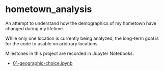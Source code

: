 # hometown_analysis

An attempt to understand how the demographics of my hometown have changed during my lifetime.

While only one location is currently being analyzed, the long-term goal is for the code to usable on arbitrary locations.

Milestones in this project are recorded in Jupyter Notebooks:
  * [01-geographic-choice.ipynb](./01-geographic-choice.ipynb)